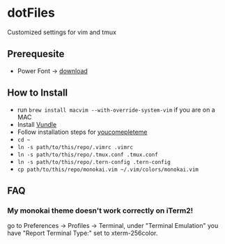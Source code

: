 # dotFiles
Customized settings for vim and tmux

## Prerequesite
- Power Font -> [download](https://github.com/powerline/fonts)

## How to Install
- run `brew install macvim --with-override-system-vim` if you are on a MAC
- Install [Vundle](https://github.com/VundleVim/Vundle.vim)
- Follow installation steps for [youcomepleteme](http://vimawesome.com/plugin/youcompleteme#installation)
- `cd ~`
- `ln -s path/to/this/repo/.vimrc .vimrc`
- `ln -s path/to/this/repo/.tmux.conf .tmux.conf`
- `ln -s path/to/this/repo/.tern-config .tern-config`
- `cp path/to/this/repo/monokai.vim ~/.vim/colors/monokai.vim`

## FAQ 
### My monokai theme doesn't work correctly on iTerm2!
go to Preferences -> Profiles -> Terminal, under "Terminal Emulation" you have "Report Terminal Type:" set to xterm-256color.
